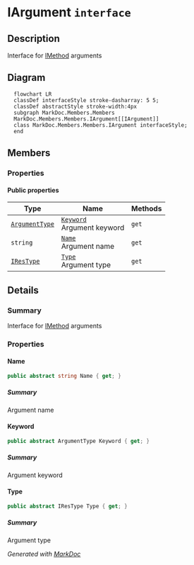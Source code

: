 # IArgument `interface`

## Description
Interface for [IMethod](./IMethod.md) arguments

## Diagram
```mermaid
  flowchart LR
  classDef interfaceStyle stroke-dasharray: 5 5;
  classDef abstractStyle stroke-width:4px
  subgraph MarkDoc.Members.Members
  MarkDoc.Members.Members.IArgument[[IArgument]]
  class MarkDoc.Members.Members.IArgument interfaceStyle;
  end
```

## Members
### Properties
#### Public  properties
| Type | Name | Methods |
| --- | --- | --- |
| [`ArgumentType`](../enums/ArgumentType.md) | [`Keyword`](#keyword)<br>Argument keyword | `get` |
| `string` | [`Name`](#name)<br>Argument name | `get` |
| [`IResType`](../resolvedtypes/IResType.md) | [`Type`](#type)<br>Argument type | `get` |

## Details
### Summary
Interface for [IMethod](./IMethod.md) arguments

### Properties
#### Name
```csharp
public abstract string Name { get; }
```
##### Summary
Argument name

#### Keyword
```csharp
public abstract ArgumentType Keyword { get; }
```
##### Summary
Argument keyword

#### Type
```csharp
public abstract IResType Type { get; }
```
##### Summary
Argument type

*Generated with* [*MarkDoc*](https://github.com/hailstorm75/MarkDoc.Core)
